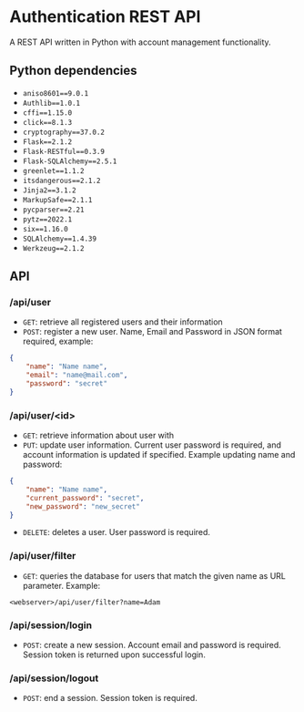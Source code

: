 # Authentication REST API
A REST API written in Python with account management functionality.

## Python dependencies
- `aniso8601==9.0.1`
- `Authlib==1.0.1`
- `cffi==1.15.0`
- `click==8.1.3`
- `cryptography==37.0.2`
- `Flask==2.1.2`
- `Flask-RESTful==0.3.9`
- `Flask-SQLAlchemy==2.5.1`
- `greenlet==1.1.2`
- `itsdangerous==2.1.2`
- `Jinja2==3.1.2`
- `MarkupSafe==2.1.1`
- `pycparser==2.21`
- `pytz==2022.1`
- `six==1.16.0`
- `SQLAlchemy==1.4.39`
- `Werkzeug==2.1.2`

## API
### /api/user
- `GET`: retrieve all registered users and their information
- `POST`: register a new user. Name, Email and Password in JSON format required, example:
```json
{
    "name": "Name name",
    "email": "name@mail.com",
    "password": "secret"
}
```
### /api/user/\<id>
- `GET`: retrieve information about user with <id>
- `PUT`: update user information. Current user password is required, and account information is updated if specified. Example updating name and password:
```json
{
    "name": "Name name",
    "current_password": "secret",
    "new_password": "new_secret"
}
```
- `DELETE`: deletes a user. User password is required.
### /api/user/filter
- `GET`: queries the database for users that match the given name as URL parameter. Example:
```
<webserver>/api/user/filter?name=Adam
```
### /api/session/login
- `POST`: create a new session. Account email and password is required. Session token is returned upon successful login.
### /api/session/logout
- `POST`: end a session. Session token is required.

